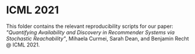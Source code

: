 # ICML 2021

This folder contains the relevant reproducibility scripts for our paper:
 *"Quantifying Availability and Discovery in Recommender Systems via Stochastic Reachability"*, Mihaela Curmei, Sarah Dean, and Benjamin Recht @ ICML 2021.
